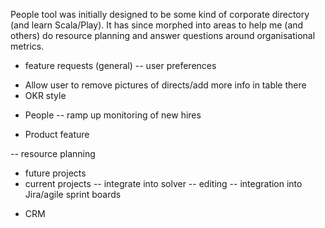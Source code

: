 People tool was initially designed to be some kind of corporate directory (and learn Scala/Play).
It has since morphed into areas to help me (and others) do resource planning and answer questions around organisational metrics.

- feature requests (general)
-- user preferences
* Allow user to remove pictures of directs/add more info in table there
* OKR style

- People
-- ramp up monitoring of new hires

- Product feature

-- resource planning
* future projects
* current projects
-- integrate into solver
-- editing
-- integration into Jira/agile sprint boards

- CRM
